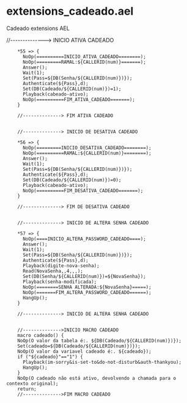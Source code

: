 # extensions_cadeado.ael
Cadeado extensions AEL

//--------------> INICIO ATIVA CADEADO

        *55 => {
          NoOp(==========INICIO_ATIVA_CADEADO========);
          NoOp(=========RAMAL:${CALLERID(num)}=======);
          Answer();
          Wait(1);
          Set(Pass=${DB(Senha/${CALLERID(num)})});
          Authenticate(${Pass},d);
          Set(DB(Cadeado/${CALLERID(num)})=1);
          Playback(cabeado-ativo);
          NoOp(==========FIM_ATIVA_CADEADO=======);
        }

        //--------------> FIM ATIVA CADEADO


        //--------------> INICIO DE DESATIVA CADEADO

        *56 => {
          NoOp(=========INICIO_DESATIVA_CADEADO========);
          NoOp(==========RAMAL:${CALLERID(num)}========);
          Answer();
          Wait(1);
          Set(Pass=${DB(Senha/${CALLERID(num)})});
          Authenticate(${Pass},d);
          Set(DB(Cadeado/${CALLERID(num)})=0);
          Playback(cabeado-ativo);
          NoOp(==========FIM_DESATIVA_CADEADO=======);
        }

        //--------------> FIM DE DESATIVA CADEADO


        //--------------> INICIO DE ALTERA SENHA CADEADO

        *57 => {
          NoOp(====INICIO_ALTERA_PASSWORD_CADEADO====);
          Answer();
          Wait(1);
          Set(Pass=${DB(Senha/${CALLERID(num)})});
          Authenticate(${Pass},d);
          Playback(digite-nova-senha);
          Read(NovaSenha,,4,,,);
          Set(DB(Senha/${CALLERID(num)})=${NovaSenha});
          Playback(senha-modificada);
          NoOp(========SENHA ALTERADA:${NovaSenha}=====);
          NoOp(=======FIM_ALTERA_PASSWORD_CADEADO======);
          HangUp();
        }

        //--------------> INICIO DE ALTERA SENHA CADEADO


        //-------------->INICIO MACRO CADEADO
        macro cadeado() {
        NoOp(O valor da tabela é:. ${DB(Cadeado/${CALLERID(num)})});
        Set(cadeado=${DB(Cadeado/${CALLERID(num)})});
        NoOp(O valor da variavel cadeado é:. ${cadeado});
        if ("${cadeado}"=="1") {
          Playback(im-sorry&is-set-to&do-not-disturb&auth-thankyou);
          HangUp();
        }
        NoOp(O cadeado não está ativo, devolvendo a chamada para o contexto original); 
        return;
        //-------------->FIM MACRO CADEADO
